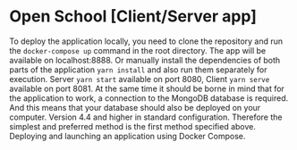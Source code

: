 # Open School [Client/Server app]

To deploy the application locally, you need to clone the repository and run the `docker-compose up` command in the root directory. The app will be available on localhost:8888. Or manually install the dependencies of both parts of the application `yarn install` and also run them separately for execution. Server `yarn start` available on port 8080, Client `yarn serve` available on port 8081. At the same time it should be borne in mind that for the application to work, a connection to the MongoDB database is required. And this means that your database should also be deployed on your computer. Version 4.4 and higher in standard configuration. Therefore the simplest and preferred method is the first method specified above. Deploying and launching an application using Docker Compose.
